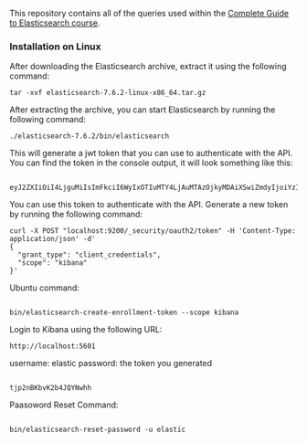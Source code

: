 This repository contains all of the queries used within the [Complete Guide to Elasticsearch course](https://l.codingexplained.com/r/elasticsearch-course?src=github).

<h3>Installation on Linux</h3>
After downloading the Elasticsearch archive, extract it using the following command:
<pre><code>tar -xvf elasticsearch-7.6.2-linux-x86_64.tar.gz</code></pre>

After extracting the archive, you can start Elasticsearch by running the following command:
<pre><code>./elasticsearch-7.6.2/bin/elasticsearch</code></pre>

This will generate a jwt token that you can use to authenticate with the API. You can find the token in the console output, it will look something like this:
<pre><code>
eyJ2ZXIiOiI4LjguMiIsImFkciI6WyIxOTIuMTY4LjAuMTAzOjkyMDAiXSwiZmdyIjoiYzI5MjRmNGY0YTkxOTY2Mzc1ZmVjMzc5NDgyNWUyMzAwMDY0NjA2MGJkNTYxY2ZlZDQ0ZDI3ODdjYzM3ODU2YyIsImtleSI6Ikp6WVpmSWtCaEVtYmt1NHMxTkFfOkktdkI4MmpjUWYtVUNwUWQtQlFPbEEifQ==
</code></pre>

You can use this token to authenticate with the API. Generate a new token by running the following command:
<pre><code>curl -X POST "localhost:9200/_security/oauth2/token" -H 'Content-Type: application/json' -d'
{
  "grant_type": "client_credentials",
  "scope": "kibana"
}'</code></pre>

Ubuntu command:
<pre><code>
bin/elasticsearch-create-enrollment-token --scope kibana
</code></pre>

Login to Kibana using the following URL:
<pre><code>http://localhost:5601</code></pre>

username: elastic
password: the token you generated 
<pre><code>
tjp2nBKbvK2b4JQYNwhh
</code></pre>



Paasoword Reset Command:
<pre><code>
bin/elasticsearch-reset-password -u elastic
</code></pre>



